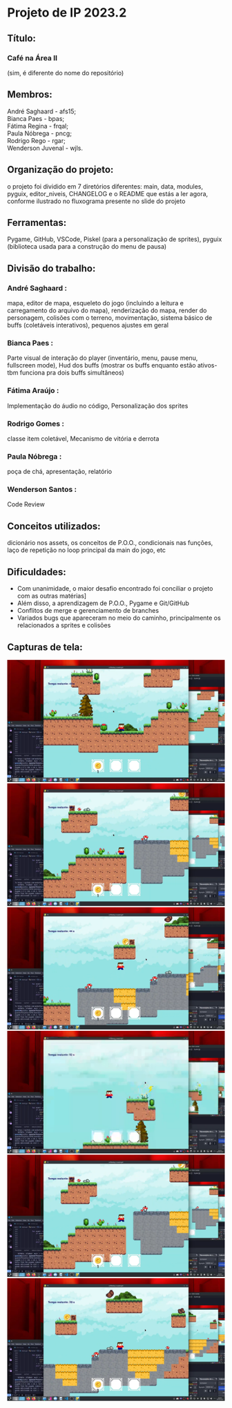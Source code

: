 # Projeto de IP 2023.2

## Título: 
### Café na Área II   
(sim, é diferente do nome do repositório)

## Membros: 

André Saghaard - afs15;    
Bianca Paes - bpas;  
Fátima Regina - frqal;  
Paula Nóbrega - pncg;  
Rodrigo Rego  - rgar;  
Wenderson Juvenal - wjls.

## Organização do projeto: 
o projeto foi dividido em 7 diretórios diferentes: main, data, modules, pyguix, editor_niveis, CHANGELOG e o README que estás a ler agora, conforme ilustrado no fluxograma presente no slide do projeto

## Ferramentas: 
Pygame, GitHub, VSCode, Piskel (para a personalização de sprites), pyguix (biblioteca usada para a construção do menu de pausa)

## Divisão do trabalho:

### André Saghaard <afs15>:
mapa, editor de mapa,
esqueleto do jogo (incluindo a leitura e carregamento do arquivo do mapa), renderização do mapa, render do personagem, colisões com o terreno, movimentação,
sistema básico de buffs (coletáveis interativos),
pequenos ajustes em geral

### Bianca Paes <bpas>:
Parte visual de interação do player (inventário, menu, pause menu, fullscreen mode),
Hud dos buffs (mostrar os buffs enquanto estão ativos-tbm funciona pra dois buffs simultâneos)

### Fátima Araújo <frqal>:
Implementação do áudio no código,
Personalização dos sprites

### Rodrigo Gomes <rgar>:
classe item coletável,
Mecanismo de vitória e derrota 

### Paula Nóbrega <pncg>:
poça de chá,
apresentação,
relatório

### Wenderson Santos <wjls>:
Code Review

## Conceitos utilizados: 
dicionário nos assets, os conceitos de P.O.O., condicionais nas funções, laço de repetição no loop principal da main do jogo, etc

## Dificuldades:
  - Com unanimidade, o maior desafio encontrado foi conciliar o projeto com as outras matérias]
  - Além disso, a aprendizagem de P.O.O., Pygame e Git/GitHub
  - Conflitos de merge e gerenciamento de branches
  - Variados bugs que apareceram no meio do caminho, principalmente os relacionados a sprites e colisões 


  
## Capturas de tela:

![image info](data/capturas/foto1.png)
![image info](data/capturas/foto2.png)
![image info](data/capturas/foto3.png)
![image info](data/capturas/foto4.png)
![image info](data/capturas/foto5.png)
![image info](data/capturas/foto6.png)

